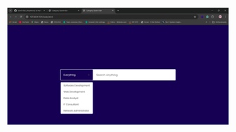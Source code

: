 ![alt text](https://github.com/msd131102/search-bar_dropmenu/blob/main/index.html%20-%20category%20search%20bar%20dropdown%20main%20p-1%20-%20Visual%20Studio%20Code%2028-10-2024%2017_19_15.png)
